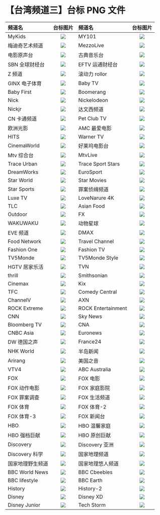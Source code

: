 # 【台湾频道三】台标 PNG 文件

| 频道名           |             台标图片              | 频道名             |                台标图片                 |
| :--------------- | :-------------------------------: | :----------------- | :-------------------------------------: |
| MyKids           |   <img src="../tv/Mykids.png">    | MY101              |       <img src="../tv/MY101.png">       |
| 梅迪奇艺术频道   | <img src="../tv/Mediciarts.png">  | MezzoLive          |     <img src="../tv/mezzolive.png">     |
| 电影原声台       |   <img src="../tv/cmusic.png">    | 古典音乐台         |     <img src="../tv/classical.png">     |
| SBN 全球财经台   | <img src="../tv/SBNcaijing.png">  | EFTV 运通财经台    |    <img src="../tv/EFTVcaijing.png">    |
| Z 频道           |   <img src="../tv/Zpindao.png">   | 滚动力 rollor      |      <img src="../tv/rollor.png">       |
| GINX 电子体育    | <img src="../tv/GINXesport.png">  | Baby TV            |      <img src="../tv/BabyTV.png">       |
| Baby First       |  <img src="../tv/BabyFirst.png">  | Boomerang          |     <img src="../tv/Boomerang.png">     |
| Nick             |    <img src="../tv/Nick.png">     | Nickelodeon        |    <img src="../tv/Nickelodeon.png">    |
| Nickjr           |   <img src="../tv/Nickjr.png">    | 达文西频道         |      <img src="../tv/DaVinci.png">      |
| CN 卡通频道      |  <img src="../tv/CNCartoon.png">  | Pet Club TV        |     <img src="../tv/PetClubTV.png">     |
| 欧洲光影         |  <img src="../tv/MyCinema.png">   | AMC 最爱电影       |     <img src="../tv/AMCMovies.png">     |
| HITS             |    <img src="../tv/HITS.png">     | Warner TV          |     <img src="../tv/WarnerTV.png">      |
| CinemaWorld      | <img src="../tv/CinemaWorld.png"> | 好莱坞电影台       |     <img src="../tv/Hollywood.png">     |
| Mtv 综合台       |     <img src="../tv/MTV.png">     | MtvLive            |      <img src="../tv/MTVLive.png">      |
| Trace Urban      | <img src="../tv/TraceUrban.png">  | Trace Sport Stars  |    <img src="../tv/TraceSport.png">     |
| DreamWorks       | <img src="../tv/DreamWorks.png">  | EuroSport          |     <img src="../tv/EuroSport.png">     |
| Star World       |  <img src="../tv/StarWorld.png">  | Star Movies        |    <img src="../tv/StarMovies.png">     |
| Star Sports      | <img src="../tv/StarSports.png">  | 罪案侦缉频道       |     <img src="../tv/Crimeplus.png">     |
| Luxe TV          |   <img src="../tv/LuxeTV.png">    | LoveNarure 4K      |   <img src="../tv/LoveNarure4K.png">    |
| TLC              |    <img src="../tv/TLCTV.png">    | Asian Food         |     <img src="../tv/AsianFood.png">     |
| Outdoor          |   <img src="../tv/Outdoor.png">   | FX                 |       <img src="../tv/FXTV.png">        |
| WAKUWAKU         |  <img src="../tv/WAKUWAKU.png">   | 动物星球           |   <img src="../tv/animalplanet.png">    |
| EVE 频道         |     <img src="../tv/eve.png">     | DMAX               |       <img src="../tv/DMAX.png">        |
| Food Network     | <img src="../tv/FoodNetwork.png"> | Travel Channel     |   <img src="../tv/TravelChannel.png">   |
| Fashion One      | <img src="../tv/FashionOne.png">  | Fashion TV         |     <img src="../tv/FashionTV.png">     |
| TV5Monde         |  <img src="../tv/TV5Monde.png">   | TV5Monde Style     |   <img src="../tv/TV5MondeStyle.png">   |
| HGTV 居家乐活    |    <img src="../tv/HGTV.png">     | TVN                |    <img src="../tv/TVNChannel.png">     |
| thrill           |   <img src="../tv/thrill.png">    | Smithsonian        |    <img src="../tv/Smithsonian.png">    |
| Cinemax          |   <img src="../tv/Cinemax.png">   | Kix                |       <img src="../tv/KixTV.png">       |
| TFC              |    <img src="../tv/TFCTV.png">    | Comedy Central     |   <img src="../tv/ComedyCentral.png">   |
| ChannelV         |  <img src="../tv/ChannelV.png">   | AXN                |       <img src="../tv/AXNTV.png">       |
| ROCK Extreme     | <img src="../tv/ROCKExtreme.png"> | ROCK Entertainment | <img src="../tv/ROCKEntertainment.png"> |
| CNN              |     <img src="../tv/CNN.png">     | Sky News           |      <img src="../tv/SkyNews.png">      |
| Bloomberg TV     | <img src="../tv/BloombergTV.png"> | CNA                |    <img src="../tv/ChannelAsia.png">    |
| CNBC Asia        |  <img src="../tv/CNBCAsia.png">   | Euronews           |     <img src="../tv/Euronews.png">      |
| DW 德国之声      |  <img src="../tv/DWChannel.png">  | France24           |     <img src="../tv/France24.png">      |
| NHK World        |  <img src="../tv/NHKWorld.png">   | 半岛新闻           |     <img src="../tv/AlJazeera.png">     |
| Arirang          |  <img src="../tv/ArirangTV.png">  | 美国之音           |       <img src="../tv/VOATV.png">       |
| VTV4             |    <img src="../tv/VTV4.png">     | ABC Australia      |   <img src="../tv/ABCAustralia.png">    |
| FOX              |     <img src="../tv/FOX.png">     | FOX 电影           |       <img src="../tv/FOX1.png">        |
| FOX 动作电影     |    <img src="../tv/FOX2.png">     | FOX 家庭影院       |       <img src="../tv/FOX3.png">        |
| FOX 罪案调查     |    <img src="../tv/FOX4.png">     | FOX 生活频道       |       <img src="../tv/FOX5.png">        |
| FOX 体育         |    <img src="../tv/FOX6.png">     | FOX 体育-2         |       <img src="../tv/FOX7.png">        |
| FOX 体育-3       |    <img src="../tv/FOX8.png">     | FOX 新闻台         |       <img src="../tv/FOX9.png">        |
| HBO              |     <img src="../tv/HBO.png">     | HBO 温馨家庭       |       <img src="../tv/HBO1.png">        |
| HBO 强档巨献     |    <img src="../tv/HBO2.png">     | HBO 原创巨献       |       <img src="../tv/HBO3.png">        |
| Discovery        |  <img src="../tv/Discovery.png">  | Discovery 亚洲     |    <img src="../tv/Discovery1.png">     |
| Discovery 科学   | <img src="../tv/Discovery2.png">  | 国家地理频道       |      <img src="../tv/NATGEO.png">       |
| 国家地理野生频道 |   <img src="../tv/NATGEO1.png">   | 国家地理悠人频道   |      <img src="../tv/NATGEO2.png">      |
| BBC World News   |    <img src="../tv/BBC1.png">     | BBC Cbeebies       |       <img src="../tv/BBC4.png">        |
| BBC lifestyle    |    <img src="../tv/BBC3.png">     | BBC Earth          |       <img src="../tv/BBC2.png">        |
| History          |  <img src="../tv/History1.png">   | History-2          |     <img src="../tv/History2.png">      |
| Disney           |   <img src="../tv/Disney.png">    | Disney XD          |      <img src="../tv/Disney1.png">      |
| Disney Junior    |   <img src="../tv/Disney2.png">   | Tech Storm         |     <img src="../tv/TechStorm.png">     |
